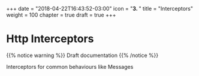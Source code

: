 +++
date = "2018-04-22T16:43:52-03:00"
icon = "<b>3. </b>"
title = "Interceptors"
weight = 100
chapter = true
draft = true
+++

# Http Interceptors

{{% notice warning %}}
Draft documentation
{{% /notice %}}

Interceptors for common behaviours like Messages